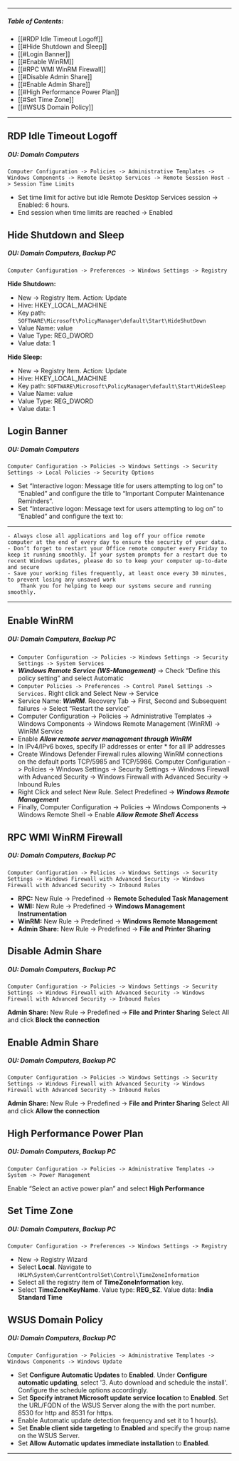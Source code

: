 ***
##### Table of Contents:
- [[#RDP Idle Timeout Logoff]]
- [[#Hide Shutdown and Sleep]]
- [[#Login Banner]]
- [[#Enable WinRM]]
- [[#RPC WMI WinRM Firewall]]
- [[#Disable Admin Share]]
- [[#Enable Admin Share]]
- [[#High Performance Power Plan]]
- [[#Set Time Zone]]
- [[#WSUS Domain Policy]]

***

## RDP Idle Timeout Logoff
##### **OU: Domain Computers**

`Computer Configuration -> Policies -> Administrative Templates -> Windows Components -> Remote Desktop Services -> Remote Session Host -> Session Time Limits` 

-  Set time limit for active but idle Remote Desktop Services session -> Enabled: 6 hours.
-  End session when time limits are reached -> Enabled


## Hide Shutdown and Sleep
##### **OU: Domain Computers, Backup PC**

`Computer Configuration -> Preferences -> Windows Settings -> Registry`

**Hide Shutdown:**
- New -> Registry Item. Action: Update
- Hive: HKEY_LOCAL_MACHINE
- Key path: `SOFTWARE\Microsoft\PolicyManager\default\Start\HideShutDown` 
- Value Name: value
- Value Type: REG_DWORD
- Value data: 1

**Hide Sleep:**
- New -> Registry Item. Action: Update
- Hive: HKEY_LOCAL_MACHINE
- Key path: `SOFTWARE\Microsoft\PolicyManager\default\Start\HideSleep`
- Value Name: value
- Value Type: REG_DWORD
- Value data: 1  


## Login Banner
##### **OU: Domain Computers**  

`Computer Configuration -> Policies -> Windows Settings -> Security Settings -> Local Policies -> Security Options`  

- Set “Interactive logon: Message title for users attempting to log on” to “Enabled” and configure the title to “Important Computer Maintenance Reminders”.
- Set “Interactive logon: Message text for users attempting to log on” to “Enabled” and configure the text to:
****
```
- Always close all applications and log off your office remote computer at the end of every day to ensure the security of your data.
- Don’t forget to restart your Office remote computer every Friday to keep it running smoothly. If your system prompts for a restart due to recent Windows updates, please do so to keep your computer up-to-date and secure
- Save your working files frequently, at least once every 30 minutes, to prevent losing any unsaved work
	Thank you for helping to keep our systems secure and running smoothly.
```
****


## Enable WinRM
##### **OU: Domain Computers, Backup PC**  

- `Computer Configuration -> Policies -> Windows Settings -> Security Settings -> System Services`
- ***Windows Remote Service (WS-Management)*** -> Check “Define this policy setting” and select Automatic
- `Computer Policies -> Preferences -> Control Panel Settings -> Services.` Right click and Select New -> Service
- Service Name: ***WinRM***. Recovery Tab -> First, Second and Subsequent failures -> Select “Restart the service”
- Computer Configuration -> Policies -> Administrative Templates -> Windows Components -> Windows Remote Management (WinRM) -> WinRM Service
- Enable ***Allow remote server management through WinRM***
- In IPv4/IPv6 boxes, specify IP addresses or enter * for all IP addresses
- Create Windows Defender Firewall rules allowing WinRM connections on the default ports TCP/5985 and TCP/5986. Computer Configuration -> Policies -> Windows Settings -> Security Settings -> Windows Firewall with Advanced Security -> Windows Firewall with Advanced Security -> Inbound Rules
- Right Click and select New Rule. Select Predefined -> ***Windows Remote Management***
- Finally, Computer Configuration -> Policies -> Windows Components -> Windows Remote Shell -> Enable ***Allow Remote Shell Access***  


## RPC WMI WinRM Firewall
##### **OU: Domain Computers, Backup PC**  

`Computer Configuration -> Policies -> Windows Settings -> Security Settings -> Windows Firewall with Advanced Security -> Windows Firewall with Advanced Security -> Inbound Rules`

- **RPC:** New Rule -> Predefined -> **Remote Scheduled Task Management**
- **WMI:** New Rule -> Predefined -> **Windows Management Instrumentation** 
- **WinRM:** New Rule -> Predefined -> **Windows Remote Management**
- **Admin Share:** New Rule -> Predefined -> **File and Printer Sharing**  



## Disable Admin Share
##### **OU: Domain Computers, Backup PC**  

`Computer Configuration -> Policies -> Windows Settings -> Security Settings -> Windows Firewall with Advanced Security -> Windows Firewall with Advanced Security -> Inbound Rules`

**Admin Share:** New Rule -> Predefined -> **File and Printer Sharing**
Select All and click **Block the connection**  


## Enable Admin Share
##### **OU: Domain Computers, Backup PC**  

`Computer Configuration -> Policies -> Windows Settings -> Security Settings -> Windows Firewall with Advanced Security -> Windows Firewall with Advanced Security -> Inbound Rules`

**Admin Share:** New Rule -> Predefined -> **File and Printer Sharing**
Select All and click **Allow the connection**  


## High Performance Power Plan
##### **OU: Domain Computers, Backup PC**

`Computer Configuration -> Policies -> Administrative Templates -> System -> Power Management`

Enable “Select an active power plan” and select **High Performance**  


## Set Time Zone
##### **OU: Domain Computers, Backup PC**  

`Computer Configuration -> Preferences -> Windows Settings -> Registry`

- New -> Registry Wizard
- Select **Local**. Navigate to `HKLM\System\CurrentControlSet\Control\TimeZoneInformation`
- Select all the registry item of **TimeZoneInformation** key.
- Select **TimeZoneKeyName**. Value type: **REG_SZ**. Value data: **India Standard Time**  


## WSUS Domain Policy
##### **OU: Domain Computers, Backup PC** 

`Computer Configuration -> Policies -> Administrative Templates -> Windows Components -> Windows Update`

- Set **Configure Automatic Updates** to **Enabled**. Under **Configure automatic updating**, select '3. Auto download and schedule the install'. Configure the schedule options accordingly.
- Set **Specify intranet Microsoft update service location** to **Enabled**. Set the URL/FQDN of the WSUS Server along the with the port number. 8530 for http and 8531 for https.
- Enable Automatic update detection frequency and set it to 1 hour(s).
- Set **Enable client side targeting** to **Enabled** and specify the group name on the WSUS Server.
- Set **Allow Automatic updates immediate installation** to **Enabled**.


***